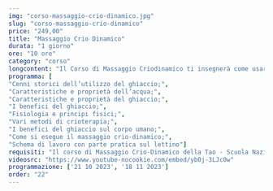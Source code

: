 ```yaml
---
img: "corso-massaggio-crio-dinamico.jpg"
slug: "corso-massaggio-crio-dinamico"
price: "249,00"
title: "Massaggio Crio Dinamico"
durata: "1 giorno"
ore: "10 ore"
category: "corso"
longcontent: "Il Corso di Massaggio Criodinamico ti insegnerà come usare il freddo come agente terapeutico per ridurre il dolore e migliorare la circolazione. Il freddo è una radiazione a raggi infrarossi che estrae il calore da un oggetto caldo. Applicando il ghiaccio su una zona del corpo, si ottiene una vasocostrizione, ovvero una riduzione del diametro dei vasi sanguigni, seguita da una vasodilatazione, ovvero un aumento del diametro dei vasi sanguigni. Questo provoca una iperemia, ovvero un aumento del flusso di sangue nella zona, che favorisce il rilassamento dei muscoli e la guarigione dei tessuti. Il freddo agisce in profondità, fino a quattro centimetri nel caso del muscolo, che è un buon conduttore di freddo perché contiene acqua. Il tempo di applicazione del ghiaccio varia a seconda dell’effetto desiderato: 15 minuti per ottenere la vasocostrizione, più di 15 minuti per ottenere la vasodilatazione. Il massaggio criodinamico è una tecnica efficace per trattare le infiammazioni, le contratture, i crampi e le tensioni muscolari."
programma: [
"Cenni storici dell’utilizzo del ghiaccio;",
"Caratteristiche e proprietà dell’acqua;",
"Caratteristiche e proprietà del ghiaccio;",
"I benefici del ghiaccio;",
"Fisiologia e principi fisici;",
"Vari metodi di crioterapia;",
"I benefici del ghiaccio sul corpo umano;",
"Come si esegue il massaggio crio-dinamico;",
"Schema di lavoro con parte pratica sul lettino"]
requisiti: "Il corso di Massaggio Crio-Dinamico della Tao - Scuola Nazionale di Massaggio è aperto a chi ha già un’esperienza di base precedente, soprattutto una conoscenza delle tecniche del massaggio base classico svedese, quali sfioramenti, frizioni, impastamenti, vibrazioni e percussioni, in tutte le loro varianti, delle tecniche del massaggio decontratturante e sportivo, inoltre è fondamentale la conoscenza dell'anatomia del corpo umano."
videosrc: "https://www.youtube-nocookie.com/embed/yb0j-3LJc0w"
programmazione: ['21 10 2023', '18 11 2023']    
order: "22"
---
```

